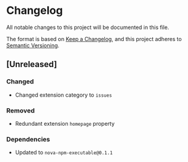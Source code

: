 # Changelog
All notable changes to this project will be documented in this file.

The format is based on [Keep a Changelog](https://keepachangelog.com/en/1.0.0/),
and this project adheres to [Semantic Versioning](https://semver.org/spec/v2.0.0.html).

## [Unreleased]
### Changed
- Changed extension category to `issues`

### Removed
- Redundant extension `homepage` property

### Dependencies
- Updated to `nova-npm-executable@0.1.1`
